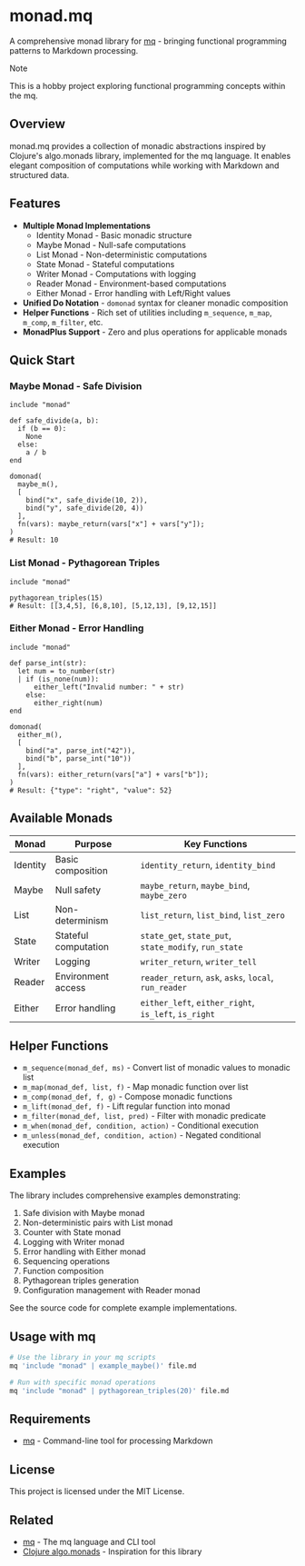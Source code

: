 # monad.mq

A comprehensive monad library for [mq](https://github.com/harehare/mq) - bringing functional programming patterns to Markdown processing.

> [!NOTE]
> This is a hobby project exploring functional programming concepts within the mq.

## Overview

monad.mq provides a collection of monadic abstractions inspired by Clojure's algo.monads library, implemented for the mq language. It enables elegant composition of computations while working with Markdown and structured data.

## Features

- **Multiple Monad Implementations**
  - Identity Monad - Basic monadic structure
  - Maybe Monad - Null-safe computations
  - List Monad - Non-deterministic computations
  - State Monad - Stateful computations
  - Writer Monad - Computations with logging
  - Reader Monad - Environment-based computations
  - Either Monad - Error handling with Left/Right values
- **Unified Do Notation** - `domonad` syntax for cleaner monadic composition
- **Helper Functions** - Rich set of utilities including `m_sequence`, `m_map`, `m_comp`, `m_filter`, etc.
- **MonadPlus Support** - Zero and plus operations for applicable monads

## Quick Start

### Maybe Monad - Safe Division

```mq
include "monad"

def safe_divide(a, b):
  if (b == 0):
    None
  else:
    a / b
end

domonad(
  maybe_m(),
  [
    bind("x", safe_divide(10, 2)),
    bind("y", safe_divide(20, 4))
  ],
  fn(vars): maybe_return(vars["x"] + vars["y"]);
)
# Result: 10
```

### List Monad - Pythagorean Triples

```mq
include "monad"

pythagorean_triples(15)
# Result: [[3,4,5], [6,8,10], [5,12,13], [9,12,15]]
```

### Either Monad - Error Handling

```mq
include "monad"

def parse_int(str):
  let num = to_number(str)
  | if (is_none(num)):
      either_left("Invalid number: " + str)
    else:
      either_right(num)
end

domonad(
  either_m(),
  [
    bind("a", parse_int("42")),
    bind("b", parse_int("10"))
  ],
  fn(vars): either_return(vars["a"] + vars["b"]);
)
# Result: {"type": "right", "value": 52}
```

## Available Monads

| Monad    | Purpose              | Key Functions                                         |
| -------- | -------------------- | ----------------------------------------------------- |
| Identity | Basic composition    | `identity_return`, `identity_bind`                    |
| Maybe    | Null safety          | `maybe_return`, `maybe_bind`, `maybe_zero`            |
| List     | Non-determinism      | `list_return`, `list_bind`, `list_zero`               |
| State    | Stateful computation | `state_get`, `state_put`, `state_modify`, `run_state` |
| Writer   | Logging              | `writer_return`, `writer_tell`                        |
| Reader   | Environment access   | `reader_return`, `ask`, `asks`, `local`, `run_reader` |
| Either   | Error handling       | `either_left`, `either_right`, `is_left`, `is_right`  |

## Helper Functions

- `m_sequence(monad_def, ms)` - Convert list of monadic values to monadic list
- `m_map(monad_def, list, f)` - Map monadic function over list
- `m_comp(monad_def, f, g)` - Compose monadic functions
- `m_lift(monad_def, f)` - Lift regular function into monad
- `m_filter(monad_def, list, pred)` - Filter with monadic predicate
- `m_when(monad_def, condition, action)` - Conditional execution
- `m_unless(monad_def, condition, action)` - Negated conditional execution

## Examples

The library includes comprehensive examples demonstrating:

1. Safe division with Maybe monad
2. Non-deterministic pairs with List monad
3. Counter with State monad
4. Logging with Writer monad
5. Error handling with Either monad
6. Sequencing operations
7. Function composition
8. Pythagorean triples generation
9. Configuration management with Reader monad

See the source code for complete example implementations.

## Usage with mq

```sh
# Use the library in your mq scripts
mq 'include "monad" | example_maybe()' file.md

# Run with specific monad operations
mq 'include "monad" | pythagorean_triples(20)' file.md
```

## Requirements

- [mq](https://github.com/harehare/mq) - Command-line tool for processing Markdown

## License

This project is licensed under the MIT License.

## Related

- [mq](https://github.com/harehare/mq) - The mq language and CLI tool
- [Clojure algo.monads](https://github.com/clojure/algo.monads) - Inspiration for this library
